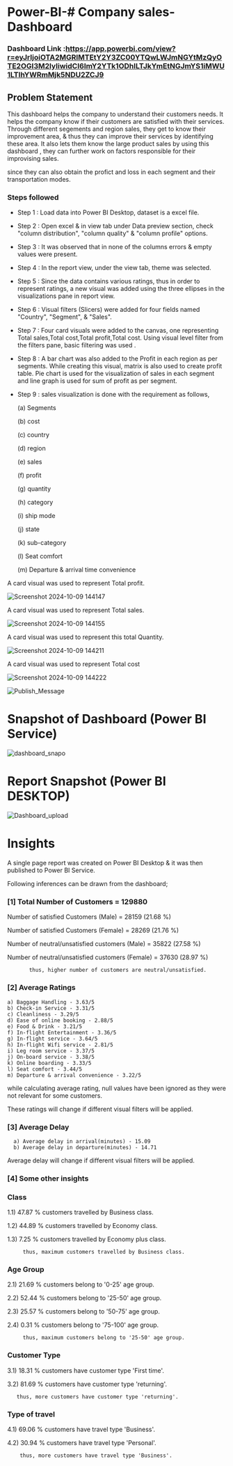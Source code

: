 # Power-BI-# Company sales-Dashboard

### Dashboard Link :https://app.powerbi.com/view?r=eyJrIjoiOTA2MGRlMTEtY2Y3ZC00YTQwLWJmNGYtMzQyOTE2OGI3M2IyIiwidCI6ImY2YTk1ODhlLTJkYmEtNGJmYS1iMWU1LTlhYWRmMjk5NDU2ZCJ9

## Problem Statement

This dashboard helps the company to understand their customers needs. It helps the company know if their customers are satisfied with their services. Through different segements and region sales, they get to know their improvement area, & thus they can improve their services by identifying these area. It also lets them know the large product sales by using this dashboard , they can further work on factors responsible for their improvising sales.

since they can also obtain the profict and loss in each segment and their transportation modes.



### Steps followed 

- Step 1 : Load data into Power BI Desktop, dataset is a excel file.
- Step 2 : Open excel & in view tab under Data preview section, check "column distribution", "column quality" & "column profile" options.

- Step 3 : It was observed that in none of the columns errors & empty values were present.

- Step 4 : In the report view, under the view tab, theme was selected.
- Step 5 : Since the data contains various ratings, thus in order to represent ratings, a new visual was added using the three ellipses in the visualizations pane in report view. 
- Step 6 : Visual filters (Slicers) were added for four fields named "Country", "Segment", & "Sales".
- Step 7 : Four card visuals were added to the canvas, one representing Total sales,Total cost,Total profit,Total cost.
           Using visual level filter from the filters pane, basic filtering was used .
           
           
- Step 8 : A bar chart was also added to the Profit in each region as per segments. While creating this visual, matrix is also used to create profit table.
           Pie chart is used for the visualization of sales in each segment and line graph is used for sum of profit as per segment.
- Step 9 : sales visualization is done with the requirement as follows,

  (a) Segments

  (b) cost
  
  (c) country
  
  (d) region
  
  (e) sales
  
  (f) profit
  
  (g) quantity
  
  (h) category
  
  (i) ship mode
  
  (j) state
  
  (k) sub-category
  
  (l) Seat comfort
  
  (m) Departure & arrival time convenience
  
A card visual was used to represent Total profit.

![Screenshot 2024-10-09 144147](https://github.com/user-attachments/assets/f8a6e570-3d7a-4e5d-8f98-f2b9707e1407)
 
 A card visual was used to represent Total sales.
 
![Screenshot 2024-10-09 144155](https://github.com/user-attachments/assets/7f784790-f870-4d9c-a321-b3f8d6fa16f1)

 A card visual was used to represent this total Quantity.

 ![Screenshot 2024-10-09 144211](https://github.com/user-attachments/assets/99c76b97-9652-4965-9366-9f6d1700a12b)
 
 A card visual was used to represent Total cost

 ![Screenshot 2024-10-09 144222](https://github.com/user-attachments/assets/9926eb2a-ae37-4b29-b96a-30be5339a58d)
 
 
![Publish_Message](https://user-images.githubusercontent.com/102996550/174094520-3a845196-97e6-4d44-8760-34a64abc3e77.jpg)

# Snapshot of Dashboard (Power BI Service)

![dashboard_snapo](https://user-images.githubusercontent.com/102996550/174096257-11f1aae5-203d-44fc-bfca-25d37faf3237.jpg)

 
 # Report Snapshot (Power BI DESKTOP)

 
![Dashboard_upload](https://user-images.githubusercontent.com/102996550/174074051-4f08287a-0568-4fdf-8ac9-6762e0d8fa94.jpg)

# Insights

A single page report was created on Power BI Desktop & it was then published to Power BI Service.

Following inferences can be drawn from the dashboard;

### [1] Total Number of Customers = 129880

   Number of satisfied Customers (Male) = 28159 (21.68 %)

   Number of satisfied Customers (Female) = 28269 (21.76 %)

   Number of neutral/unsatisfied customers (Male) = 35822 (27.58 %)

   Number of neutral/unsatisfied customers (Female) = 37630 (28.97 %)


           thus, higher number of customers are neutral/unsatisfied.
           
### [2] Average Ratings

    a) Baggage Handling - 3.63/5
    b) Check-in Service - 3.31/5
    c) Cleanliness - 3.29/5
    d) Ease of online booking - 2.88/5
    e) Food & Drink - 3.21/5
    f) In-flight Entertainment - 3.36/5
    g) In-flight service - 3.64/5
    h) In-flight Wifi service - 2.81/5
    i) Leg room service - 3.37/5
    j) On-board service - 3.38/5
    k) Online boarding - 3.33/5
    l) Seat comfort - 3.44/5
    m) Departure & arrival convenience - 3.22/5
  
  while calculating average rating, null values have been ignored as they were not relevant for some customers. 
  
  These ratings will change if different visual filters will be applied.  
  
  ### [3] Average Delay 
  
      a) Average delay in arrival(minutes) - 15.09
      b) Average delay in departure(minutes) - 14.71
Average delay will change if different visual filters will be applied.

 ### [4] Some other insights
 
 ### Class
 
 1.1) 47.87 % customers travelled by Business class.
 
 1.2) 44.89 % customers travelled by Economy class.
 
 1.3) 7.25 % customers travelled by Economy plus class.
 
         thus, maximum customers travelled by Business class.
 
 ### Age Group
 
 2.1)  21.69 % customers belong to '0-25' age group.
 
 2.2)  52.44 % customers belong to '25-50' age group.
 
 2.3)  25.57 % customers belong to '50-75' age group.
 
 2.4)  0.31 % customers belong to '75-100' age group.
 
         thus, maximum customers belong to '25-50' age group.
         
### Customer Type

3.1) 18.31 % customers have customer type 'First time'.

3.2) 81.69 % customers have customer type 'returning'.
       
       thus, more customers have customer type 'returning'.

### Type of travel

4.1) 69.06 % customers have travel type 'Business'.

4.2) 30.94 % customers have travel type 'Personal'.

        thus, more customers have travel type 'Business'.
